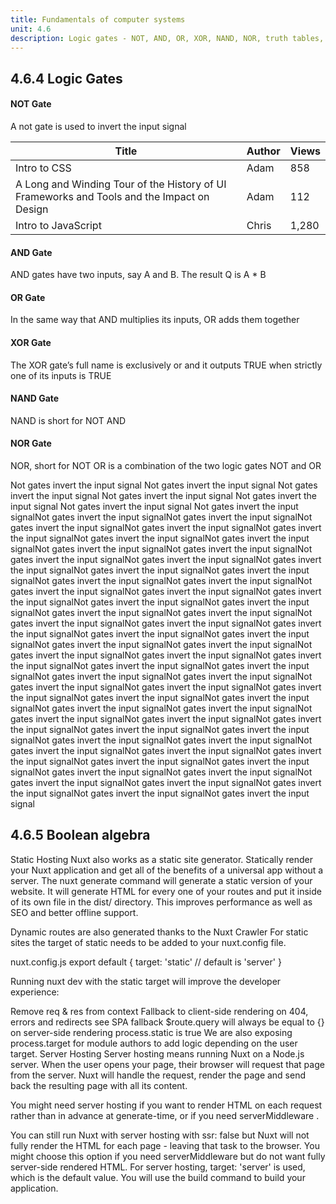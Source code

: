 ```yaml
---
title: Fundamentals of computer systems
unit: 4.6
description: Logic gates - NOT, AND, OR, XOR, NAND, NOR, truth tables, boolean expressions, adders, half adders
---
```


## 4.6.4 Logic Gates


#### NOT Gate
A not gate is used to invert the input signal
<square-image class="w-64" src="https://upload.wikimedia.org/wikipedia/commons/thumb/6/60/NOT_ANSI_Labelled.svg/120px-NOT_ANSI_Labelled.svg.png"></square-image>

<table class="table-fixed">
  <thead>
    <tr>
      <th>Title</th>
      <th>Author</th>
      <th>Views</th>
    </tr>
  </thead>
  <tbody>
    <tr>
      <td>Intro to CSS</td>
      <td>Adam</td>
      <td>858</td>
    </tr>
    <tr class="bg-emerald-200">
      <td>A Long and Winding Tour of the History of UI Frameworks and Tools and the Impact on Design</td>
      <td>Adam</td>
      <td>112</td>
    </tr>
    <tr>
      <td>Intro to JavaScript</td>
      <td>Chris</td>
      <td>1,280</td>
    </tr>
  </tbody>
</table>


<div class="flex flex-row">
  <square-image class="w-64" src="https://upload.wikimedia.org/wikipedia/commons/thumb/6/60/NOT_ANSI_Labelled.svg/120px-NOT_ANSI_Labelled.svg.png"></square-image>
    <div>
      <h4>AND Gate</h4>
      <p>AND gates have two inputs, say A and B. The result Q is A * B</p>
    </div>
</div>

<div class="flex flex-row">
  <square-image class="w-64" src="https://upload.wikimedia.org/wikipedia/commons/thumb/1/16/OR_ANSI_Labelled.svg/120px-OR_ANSI_Labelled.svg.png"></square-image>
    <div>
      <h4>OR Gate</h4>
      <p>In the same way that AND multiplies its inputs, OR adds them together</p>
    </div>
</div>

<div class="flex flex-row">
  <square-image class="w-64" src="https://upload.wikimedia.org/wikipedia/commons/thumb/1/17/XOR_ANSI_Labelled.svg/120px-XOR_ANSI_Labelled.svg.png"></square-image>
    <div>
      <h4>XOR Gate</h4>
      <p>The XOR gate’s full name is exclusively or and it outputs TRUE when strictly one of its
inputs is TRUE</p>
    </div>
</div>

<div class="flex flex-row">
  <square-image class="w-64" src="https://upload.wikimedia.org/wikipedia/commons/thumb/e/e6/NAND_ANSI_Labelled.svg/120px-NAND_ANSI_Labelled.svg.png"></square-image>
    <div>
      <h4>NAND Gate</h4>
      <p>NAND is short for NOT AND</p>
    </div>
</div>

<div class="flex flex-row">
  <square-image class="grid" src="https://upload.wikimedia.org/wikipedia/commons/thumb/c/c6/NOR_ANSI_Labelled.svg/120px-NOR_ANSI_Labelled.svg.png"></square-image>
    <div>
      <h4>NOR Gate</h4>
      <p>NOR, short for NOT OR is a combination of the two logic gates NOT and OR</p>
    </div>
</div>


Not gates invert the input signal
Not gates invert the input signal
Not gates invert the input signal
Not gates invert the input signal
Not gates invert the input signal
Not gates invert the input signal
Not gates invert the input signalNot gates invert the input signalNot gates invert the input signalNot gates invert the input signalNot gates invert the input signalNot gates invert the input signalNot gates invert the input signalNot gates invert the input signalNot gates invert the input signalNot gates invert the input signalNot gates invert the input signalNot gates invert the input signalNot gates invert the input signalNot gates invert the input signalNot gates invert the input signalNot gates invert the input signalNot gates invert the input signalNot gates invert the input signalNot gates invert the input signalNot gates invert the input signalNot gates invert the input signalNot gates invert the input signalNot gates invert the input signalNot gates invert the input signalNot gates invert the input signalNot gates invert the input signalNot gates invert the input signalNot gates invert the input signalNot gates invert the input signalNot gates invert the input signalNot gates invert the input signalNot gates invert the input signalNot gates invert the input signalNot gates invert the input signalNot gates invert the input signalNot gates invert the input signalNot gates invert the input signalNot gates invert the input signalNot gates invert the input signalNot gates invert the input signalNot gates invert the input signalNot gates invert the input signalNot gates invert the input signalNot gates invert the input signalNot gates invert the input signalNot gates invert the input signalNot gates invert the input signalNot gates invert the input signalNot gates invert the input signalNot gates invert the input signalNot gates invert the input signalNot gates invert the input signalNot gates invert the input signalNot gates invert the input signalNot gates invert the input signalNot gates invert the input signalNot gates invert the input signalNot gates invert the input signalNot gates invert the input signalNot gates invert the input signalNot gates invert the input signalNot gates invert the input signalNot gates invert the input signalNot gates invert the input signal

## 4.6.5 Boolean algebra

Static Hosting
Nuxt also works as a static site generator. Statically render your Nuxt application and get all of the benefits of a universal app without a server. The nuxt generate command will generate a static version of your website. It will generate HTML for every one of your routes and put it inside of its own file in the dist/ directory. This improves performance as well as SEO and better offline support.

Dynamic routes are also generated thanks to the Nuxt Crawler
For static sites the target of static needs to be added to your nuxt.config file.

nuxt.config.js
export default {
target: 'static' // default is 'server'
}

Running nuxt dev with the static target will improve the developer experience:

Remove req & res from context
Fallback to client-side rendering on 404, errors and redirects see SPA fallback
$route.query will always be equal to {} on server-side rendering
process.static is true
We are also exposing process.target for module authors to add logic depending on the user target.
Server Hosting
Server hosting means running Nuxt on a Node.js server. When the user opens your page, their browser will request that page from the server. Nuxt will handle the request, render the page and send back the resulting page with all its content.

You might need server hosting if you want to render HTML on each request rather than in advance at generate-time, or if you need serverMiddleware .

You can still run Nuxt with server hosting with ssr: false but Nuxt will not fully render the HTML for each page - leaving that task to the browser. You might choose this option if you need serverMiddleware but do not want fully server-side rendered HTML.
For server hosting, target: 'server' is used, which is the default value. You will use the build command to build your application.

